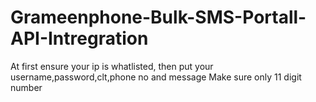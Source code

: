 # Grameenphone-Bulk-SMS-Portall-API-Intregration

At first ensure your ip is whatlisted, then put your username,password,clt,phone no and message
Make sure only 11 digit number
